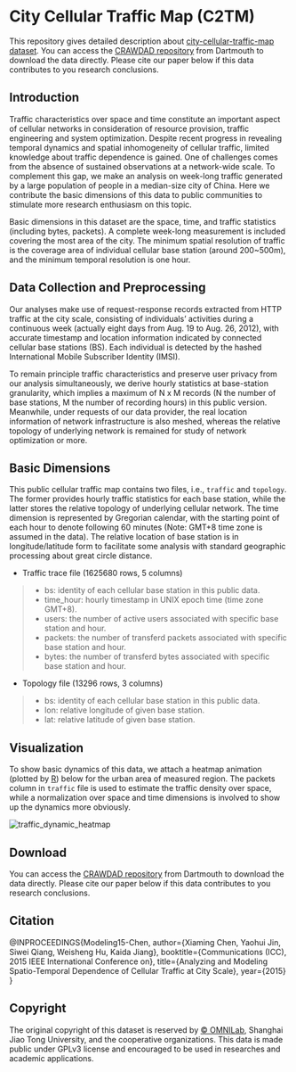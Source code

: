 # City Cellular Traffic Map (C2TM)

This repository gives detailed description about
[city-cellular-traffic-map dataset](https://github.com/caesar0301/city-cellular-traffic-map). You
can access the [CRAWDAD repository](#) from Dartmouth to download the data
directly. Please cite our paper below if this data contributes to you research
conclusions.

## Introduction

Traffic characteristics over space and time constitute an important aspect of
cellular networks in consideration of resource provision, traffic engineering
and system optimization. Despite recent progress in revealing temporal dynamics
and spatial inhomogeneity of cellular traffic, limited knowledge about traffic
dependence is gained. One of challenges comes from the absence of sustained
observations at a network-wide scale. To complement this gap, we make an
analysis on week-long traffic generated by a large population of people in a
median-size city of China. Here we contribute the basic dimensions of this data
to public communities to stimulate more research enthusiasm on this topic.

Basic dimensions in this dataset are the space, time, and traffic statistics
(including bytes, packets). A complete week-long measurement is included
covering the most area of the city. The minimum spatial resolution of traffic
is the coverage area of individual cellular base station (around 200~500m), and
the minimum temporal resolution is one hour.

## Data Collection and Preprocessing

Our analyses make use of request-response records extracted from HTTP traffic
at the city scale, consisting of individuals’ activities during a continuous
week (actually eight days from Aug. 19 to Aug. 26, 2012), with accurate
timestamp and location information indicated by connected cellular base
stations (BS). Each individual is detected by the hashed International Mobile
Subscriber Identity (IMSI).

To remain principle traffic characteristics and preserve user privacy from our
analysis simultaneously, we derive hourly statistics at base-station
granularity, which implies a maximum of N x M records (N the number of base
stations, M the number of recording hours) in this public version. Meanwhile,
under requests of our data provider, the real location information of network
infrastructure is also meshed, whereas the relative topology of underlying
network is remained for study of network optimization or more.

## Basic Dimensions

This public cellular traffic map contains two files, i.e., `traffic` and
`topology`. The former provides hourly traffic statistics for each base
station, while the latter stores the relative topology of underlying cellular
network. The time dimension is represented by Gregorian calendar, with the
starting point of each hour to denote following 60 minutes (Note: GMT+8 time
zone is assumed in the data). The relative location of base station is in
longitude/latitude form to facilitate some analysis with standard geographic
processing about great circle distance.

* Traffic trace file (1625680 rows, 5 columns)

> * bs: identity of each cellular base station in this public data.
> * time_hour: hourly timestamp in UNIX epoch time (time zone GMT+8).
> * users: the number of active users associated with specific base station and hour.
> * packets: the number of transferd packets associated with specific base station and hour.
> * bytes: the number of transferd bytes associated with specific base station and hour.

* Topology file (13296 rows, 3 columns)

> * bs: identity of each cellular base station in this public data.
> * lon: relative longitude of given base station.
> * lat: relative latitude of given base station.

## Visualization

To show basic dynamics of this data, we attach a heatmap animation (plotted by
[R](http://www.r-project.org/)) below for the urban area of measured
region. The packets column in `traffic` file is used to estimate the traffic
density over space, while a normalization over space and time dimensions is
involved to show up the dynamics more obviously.

![traffic_dynamic_heatmap](https://github.com/caesar0301/city-cellular-traffic-map/raw/master/heatmap_animation.gif)

## Download

You can access the [CRAWDAD repository](#) from Dartmouth to download the data
directly. Please cite our paper below if this data contributes to you research
conclusions.

## Citation

@INPROCEEDINGS{Modeling15-Chen,
    author={Xiaming Chen, Yaohui Jin, Siwei Qiang, Weisheng Hu, Kaida Jiang},
    booktitle={Communications (ICC), 2015 IEEE International Conference on},
    title={Analyzing and Modeling Spatio-Temporal Dependence of Cellular Traffic at City Scale},
    year={2015}
}

## Copyright

The original copyright of this dataset is reserved by
[© OMNILab](http://omnilab.sjtu.edu.cn), Shanghai Jiao Tong University, and the
cooperative organizations. This data is made public under GPLv3 license and
encouraged to be used in researches and academic applications.
